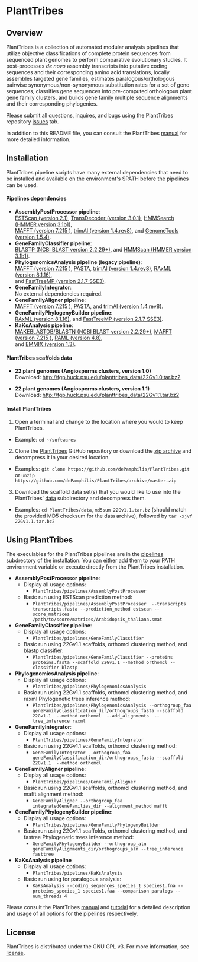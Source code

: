 # PlantTribes
## Overview
PlantTribes is a collection of automated modular analysis pipelines that utilize objective classifications of complete protein sequences from sequenced plant genomes to perform comparative evolutionary studies. It post-processes *de novo* assembly transcripts into putative coding sequences and their corresponding amino acid translations, locally assembles targeted gene families, estimates paralogous/orthologous pairwise synonymous/non-synonymous substitution rates for a set of gene sequences, classifies gene sequences into pre-computed orthologous plant gene family clusters, and builds gene family multiple sequence alignments and their corresponding phylogenies. 

Please submit all questions, inquires, and bugs using the PlantTribes repository [issues](https://github.com/dePamphilis/PlantTribes/issues) tab.

In addition to this README file, you can consult the PlantTribes [manual](docs/PlantTribes.md) for more detailed information.

## Installation
PlantTribes pipeline scripts have many external dependencies that need to be installed and available on the environment's $PATH before the pipelines can be used.
#### Pipelines dependencies
- **AssemblyPostProcessor pipeline**:  
[ESTScan (version 2.1)](http://estscan.sourceforge.net/), [TransDecoder (version 3.0.1)](https://github.com/TransDecoder/TransDecoder/releases), [HMMSearch (HMMER version 3.1b1)](http://hmmer.janelia.org/),  
[MAFFT (version 7.215 )](http://mafft.cbrc.jp/alignment/software/), [trimAl (version 1.4.rev8)](http://trimal.cgenomics.org/), and [GenomeTools (version 1.5.4)](http://genometools.org/).
- **GeneFamilyClassifier pipeline**:  
[BLASTP (NCBI BLAST version 2.2.29+)](http://blast.ncbi.nlm.nih.gov/Blast.cgi?PAGE_TYPE=BlastDocs&DOC_TYPE=Download), and [HMMScan (HMMER version 3.1b1)](http://hmmer.janelia.org/).
- **PhylogenomicsAnalysis pipeline (legacy pipeline)**:  
[MAFFT (version 7.215 )](http://mafft.cbrc.jp/alignment/software/), [PASTA](https://github.com/smirarab/pasta), [trimAl (version 1.4.rev8)](http://trimal.cgenomics.org/), [RAxML (version 8.1.16)](http://sco.h-its.org/exelixis/web/software/raxml/index.html),  
and [FastTreeMP (version 2.1.7 SSE3)](http://meta.microbesonline.org/fasttree/).
- **GeneFamilyIntegrator**:  
No external dependencies required.
- **GeneFamilyAligner pipeline**:  
[MAFFT (version 7.215 )](http://mafft.cbrc.jp/alignment/software/), [PASTA](https://github.com/smirarab/pasta), and [trimAl (version 1.4.rev8)](http://trimal.cgenomics.org/).
- **GeneFamilyPhylogenyBuilder pipeline**:  
[RAxML (version 8.1.16)](http://sco.h-its.org/exelixis/web/software/raxml/index.html), and [FastTreeMP (version 2.1.7 SSE3)](http://meta.microbesonline.org/fasttree/).
- **KaKsAnalysis pipeline**:   
[MAKEBLASTDB/BLASTN (NCBI BLAST version 2.2.29+)](http://blast.ncbi.nlm.nih.gov/Blast.cgi?PAGE_TYPE=BlastDocs&DOC_TYPE=Download), [MAFFT (version 7.215 )](http://mafft.cbrc.jp/alignment/software/), [PAML (version 4.8)](http://abacus.gene.ucl.ac.uk/software/paml.html#download),  
and [EMMIX (version 1.3)](https://people.smp.uq.edu.au/GeoffMcLachlan/emmix/emmix.html).

#### PlantTribes scaffolds data 
- **22 plant genomes (Angiosperms clusters, version 1.0)**  
Download: http://fgp.huck.psu.edu/planttribes_data/22Gv1.0.tar.bz2  
<!--- MD5 checksum: `4f09c41683d1ea0670b38cef640fb548` --->  
- **22 plant genomes (Angiosperms clusters, version 1.1)**  
Download: http://fgp.huck.psu.edu/planttribes_data/22Gv1.1.tar.bz2  
<!--- MD5 checksum: `0025188cdeccfb828fbebabb923963bd` --->

#### Install PlantTribes
1. Open a terminal and change to the location where you would to keep PlantTribes. 
  - Example: `cd ~/softwares`
2. Clone the [PlantTribes](https://github.com/dePamphilis/PlantTribes) GitHub repository or download the [zip archive](https://github.com/dePamphilis/PlantTribes/archive/master.zip) and decompress it in your desired location.   
  - Examples: `git clone https://github.com/dePamphilis/PlantTribes.git` or `unzip https://github.com/dePamphilis/PlantTribes/archive/master.zip`
3. Download the scaffold data set(s) that you would like to use into the PlantTribes' [data](data) subdirectory and decompress them.
  - Examples: `cd PlantTribes/data`, `md5sum 22Gv1.1.tar.bz` (should match the provided MD5 checksum for the data archive), followed by `tar -xjvf 22Gv1.1.tar.bz2`

## Using PlantTribes
The execulables for the PlantTribes pipelines are in the [pipelines](pipelines) subdrectory of the installation. You can either add them to your PATH environment variable or execute directly from the PlantTribes installation.

- **AssemblyPostProcessor pipeline**: 
  - Display all usage options: 
    - `PlantTribes/pipelines/AssemblyPostProcesser`
  - Basic run using ESTScan prediction method:
    - `PlantTribes/pipelines/AssemblyPostProcesser  --transcripts transcripts.fasta --prediction_method estscan --score_matrices /path/to/score/matrices/Arabidopsis_thaliana.smat`
- **GeneFamilyClassifier pipeline**: 
  - Display all usage options: 
    - `PlantTribes/pipelines/GeneFamilyClassifier`
  - Basic run using 22Gv1.1 scaffolds, orthomcl clustering method, and blastp classifier:
    - `PlantTribes/pipelines/GeneFamilyClassifier --proteins proteins.fasta --scaffold 22Gv1.1 --method orthomcl --classifier blastp`
- **PhylogenomicsAnalysis pipeline**: 
  - Display all usage options: 
    - `PlantTribes/pipelines/PhylogenomicsAnalysis`
  - Basic run using 22Gv1.1 scaffolds, orthomcl clustering method, and raxml Phylogenetic trees inference method:
    - `PlantTribes/pipelines/PhylogenomicsAnalysis --orthogroup_faa geneFamilyClassification_dir/orthogroups_fasta --scaffold 22Gv1.1  --method orthomcl  --add_alignments  --tree_inference raxml`
- **GeneFamilyIntegrator**: 
  - Display all usage options: 
    - `PlantTribes/pipelines/GeneFamilyIntegrator`
  - Basic run using 22Gv1.1 scaffolds, orthomcl clustering method:
    - `GeneFamilyIntegrator --orthogroup_faa geneFamilyClassification_dir/orthogroups_fasta --scaffold 22Gv1.1  --method orthomcl`
- **GeneFamilyAligner pipeline**:  
  - Display all usage options: 
    - `PlantTribes/pipelines/GeneFamilyAligner`
  - Basic run using 22Gv1.1 scaffolds, orthomcl clustering method, and mafft alignment method:
    - `GeneFamilyAligner --orthogroup_faa integratedGeneFamilies_dir --alignment_method mafft`
- **GeneFamilyPhylogenyBuilder pipeline**:  
  - Display all usage options: 
    - `PlantTribes/pipelines/GeneFamilyPhylogenyBuilder`
  - Basic run using 22Gv1.1 scaffolds, orthomcl clustering method, and fastree Phylogenetic trees inference method:
    - `GeneFamilyPhylogenyBuilder --orthogroup_aln geneFamilyAlignments_dir/orthogroups_aln --tree_inference fasttree`     
- **KaKsAnalysis pipeline**
  - Display all usage options:
    - `PlantTribes/pipelines/KaKsAnalysis`
  - Basic run using for paralogous analysis:
    - `KaKsAnalysis --coding_sequences_species_1 species1.fna --proteins_species_1 species1.faa --comparison paralogs --num_threads 4`

Please consult the PlantTribes [manual](docs/PlantTribes.md) and [tutorial](docs/Tutorial.md) for a detailed description and usage of all options for the pipelines respectively.

## License
PlantTribes is distributed under the GNU GPL v3. For more information, see [license](LICENSE).
